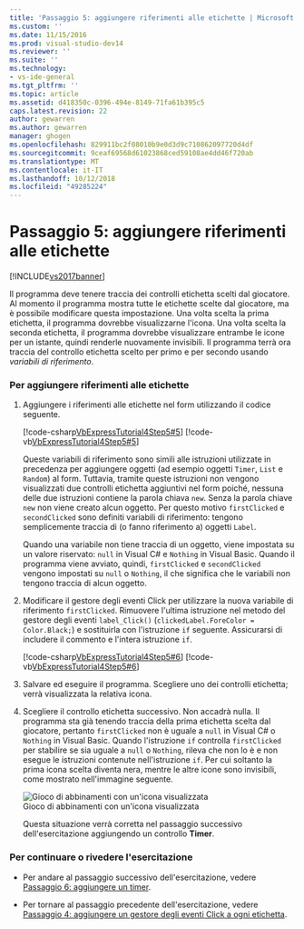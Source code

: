 ```yaml
---
title: 'Passaggio 5: aggiungere riferimenti alle etichette | Microsoft'
ms.custom: ''
ms.date: 11/15/2016
ms.prod: visual-studio-dev14
ms.reviewer: ''
ms.suite: ''
ms.technology:
- vs-ide-general
ms.tgt_pltfrm: ''
ms.topic: article
ms.assetid: d418350c-0396-494e-8149-71fa61b395c5
caps.latest.revision: 22
author: gewarren
ms.author: gewarren
manager: ghogen
ms.openlocfilehash: 829911bc2f08010b9e0d3d9c710862097720d4df
ms.sourcegitcommit: 9ceaf69568d61023868ced59108ae4dd46f720ab
ms.translationtype: MT
ms.contentlocale: it-IT
ms.lasthandoff: 10/12/2018
ms.locfileid: "49285224"
---
```

# <a name="step-5-add-label-references"></a>Passaggio 5: aggiungere riferimenti alle etichette
[!INCLUDE[vs2017banner](../includes/vs2017banner.md)]

Il programma deve tenere traccia dei controlli etichetta scelti dal giocatore. Al momento il programma mostra tutte le etichette scelte dal giocatore, ma è possibile modificare questa impostazione. Una volta scelta la prima etichetta, il programma dovrebbe visualizzarne l'icona. Una volta scelta la seconda etichetta, il programma dovrebbe visualizzare entrambe le icone per un istante, quindi renderle nuovamente invisibili. Il programma terrà ora traccia del controllo etichetta scelto per primo e per secondo usando *variabili di riferimento*.  
  
### <a name="to-add-label-references"></a>Per aggiungere riferimenti alle etichette  
  
1.  Aggiungere i riferimenti alle etichette nel form utilizzando il codice seguente.  
  
     [!code-csharp[VbExpressTutorial4Step5#5](../snippets/csharp/VS_Snippets_VBCSharp/vbexpresstutorial4step5/cs/form1.cs#5)]
     [!code-vb[VbExpressTutorial4Step5#5](../snippets/visualbasic/VS_Snippets_VBCSharp/vbexpresstutorial4step5/vb/form1.vb#5)]  
  
     Queste variabili di riferimento sono simili alle istruzioni utilizzate in precedenza per aggiungere oggetti (ad esempio oggetti `Timer`, `List` e `Random`) al form. Tuttavia, tramite queste istruzioni non vengono visualizzati due controlli etichetta aggiuntivi nel form poiché, nessuna delle due istruzioni contiene la parola chiava `new`. Senza la parola chiave `new` non viene creato alcun oggetto. Per questo motivo `firstClicked` e `secondClicked` sono definiti variabili di riferimento: tengono semplicemente traccia di (o fanno riferimento a) oggetti `Label`.  
  
     Quando una variabile non tiene traccia di un oggetto, viene impostata su un valore riservato: `null` in Visual C# e `Nothing` in Visual Basic. Quando il programma viene avviato, quindi, `firstClicked` e `secondClicked` vengono impostati su `null` o `Nothing`, il che significa che le variabili non tengono traccia di alcun oggetto.  
  
2.  Modificare il gestore degli eventi Click per utilizzare la nuova variabile di riferimento `firstClicked`. Rimuovere l'ultima istruzione nel metodo del gestore degli eventi `label_Click()` (`clickedLabel.ForeColor = Color.Black;`) e sostituirla con l'istruzione `if` seguente. Assicurarsi di includere il commento e l'intera istruzione `if`.  
  
     [!code-csharp[VbExpressTutorial4Step5#6](../snippets/csharp/VS_Snippets_VBCSharp/vbexpresstutorial4step5/cs/form1.cs#6)]
     [!code-vb[VbExpressTutorial4Step5#6](../snippets/visualbasic/VS_Snippets_VBCSharp/vbexpresstutorial4step5/vb/form1.vb#6)]  
  
3.  Salvare ed eseguire il programma. Scegliere uno dei controlli etichetta; verrà visualizzata la relativa icona.  
  
4.  Scegliere il controllo etichetta successivo. Non accadrà nulla. Il programma sta già tenendo traccia della prima etichetta scelta dal giocatore, pertanto `firstClicked` non è uguale a `null` in Visual C# o `Nothing` in Visual Basic. Quando l'istruzione `if` controlla `firstClicked` per stabilire se sia uguale a `null` o `Nothing`, rileva che non lo è e non esegue le istruzioni contenute nell'istruzione `if`. Per cui soltanto la prima icona scelta diventa nera, mentre le altre icone sono invisibili, come mostrato nell'immagine seguente.  
  
     ![Gioco di abbinamenti con un'icona visualizzata](../ide/media/express-tut4step5.png "Express_Tut4Step5")  
Gioco di abbinamenti con un'icona visualizzata  
  
     Questa situazione verrà corretta nel passaggio successivo dell'esercitazione aggiungendo un controllo **Timer**.  
  
### <a name="to-continue-or-review"></a>Per continuare o rivedere l'esercitazione  
  
-   Per andare al passaggio successivo dell'esercitazione, vedere [Passaggio 6: aggiungere un timer](../ide/step-6-add-a-timer.md).  
  
-   Per tornare al passaggio precedente dell'esercitazione, vedere [Passaggio 4: aggiungere un gestore degli eventi Click a ogni etichetta](../ide/step-4-add-a-click-event-handler-to-each-label.md).



